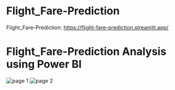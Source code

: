 # Flight_Fare-Prediction

Flight_Fare-Prediction: https://flight-fare-prediction.streamlit.app/


# Flight_Fare-Prediction Analysis using Power BI
![page 1](https://github.com/Bharathkumar-ms/Flight_Fare-Prediction/assets/96257624/824169ed-c047-4739-ab0d-304d0cc3186f)
![page 2](https://github.com/Bharathkumar-ms/Flight_Fare-Prediction/assets/96257624/c320b955-5f36-419f-b106-91e0686029fe)

